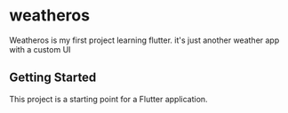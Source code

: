 # weatheros

Weatheros is my first project learning flutter. it's just another weather app with a custom UI

## Getting Started

This project is a starting point for a Flutter application.

